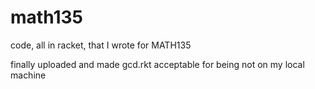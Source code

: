 math135
=======

code, all in racket, that I wrote for MATH135

finally uploaded and made gcd.rkt acceptable for being not on my local machine
